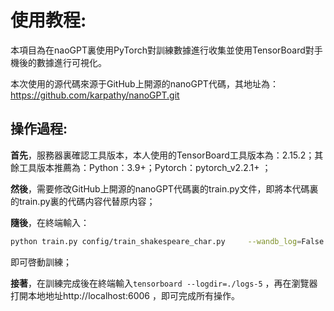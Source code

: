 # 使用教程:

本項目為在naoGPT裏使用PyTorch對訓練數據進行收集並使用TensorBoard對手機後的數據進行可視化。   

本次使用的源代碼來源于GitHub上開源的nanoGPT代碼，其地址為：https://github.com/karpathy/nanoGPT.git
## 操作過程:

**首先**，服務器裏確認工具版本，本人使用的TensorBoard工具版本為：2.15.2；其餘工具版本推薦為：Python：3.9+；Pytorch：pytorch_v2.2.1+ ；

**然後**，需要修改GitHub上開源的nanoGPT代碼裏的train.py文件，即將本代碼裏的train.py裏的代碼内容代替原内容；

**隨後**，在終端輸入：
```bash
python train.py config/train_shakespeare_char.py     --wandb_log=False     --wandb_project=shakespeare-char     --batch_size=2     --block_size=32
```
即可啓動訓練；

**接著**，在訓練完成後在終端輸入`tensorboard --logdir=./logs-5` ，再在瀏覽器打開本地地址http://localhost:6006 ，即可完成所有操作。

